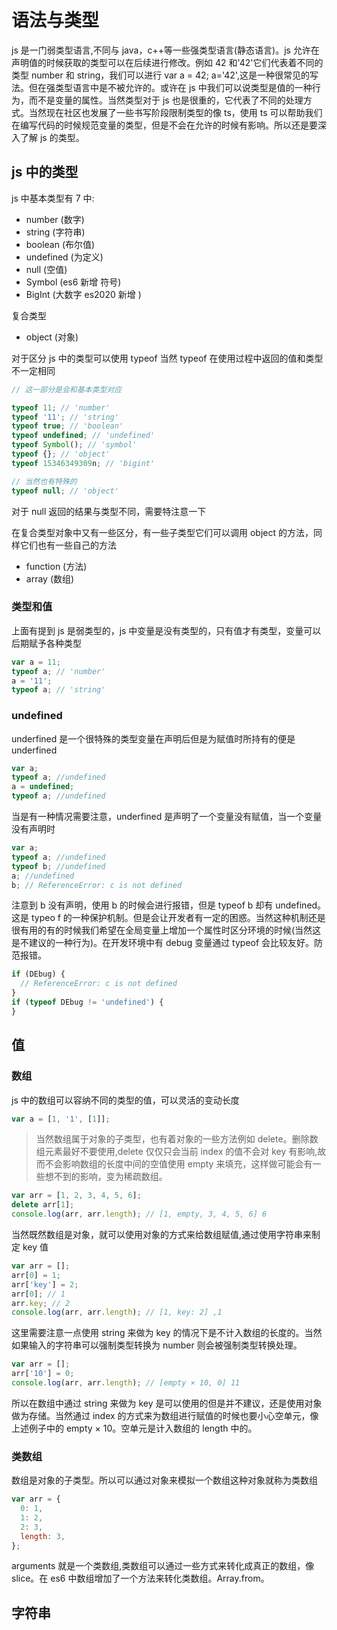 # 语法与类型

js 是一门弱类型语言,不同与 java，c++等一些强类型语言(静态语言)。js 允许在声明值的时候获取的类型可以在后续进行修改。例如 42 和'42'它们代表着不同的类型 number 和 string，我们可以进行 var a = 42; a='42',这是一种很常见的写法。但在强类型语言中是不被允许的。或许在 js 中我们可以说类型是值的一种行为，而不是变量的属性。当然类型对于 js 也是很重的，它代表了不同的处理方式。当然现在社区也发展了一些书写阶段限制类型的像 ts，使用 ts 可以帮助我们在编写代码的时候规范变量的类型，但是不会在允许的时候有影响。所以还是要深入了解 js 的类型。

## js 中的类型

js 中基本类型有 7 中:

- number (数字)
- string (字符串)
- boolean (布尔值)
- undefined (为定义)
- null (空值)
- Symbol (es6 新增 符号)
- BigInt (大数字 es2020 新增 )

复合类型

- object (对象)

对于区分 js 中的类型可以使用 typeof 当然 typeof 在使用过程中返回的值和类型不一定相同

```js
// 这一部分是会和基本类型对应

typeof 11; // 'number'
typeof '11'; // 'string'
typeof true; // 'boolean'
typeof undefined; // 'undefined'
typeof Symbol(); // 'symbol'
typeof {}; // 'object'
typeof 15346349309n; // 'bigint'

// 当然也有特殊的
typeof null; // 'object'
```

对于 null 返回的结果与类型不同，需要特注意一下

在复合类型对象中又有一些区分，有一些子类型它们可以调用 object 的方法，同样它们也有一些自己的方法

- function (方法)
- array (数组)

### 类型和值

上面有提到 js 是弱类型的，js 中变量是没有类型的，只有值才有类型，变量可以后期赋予各种类型

```js
var a = 11;
typeof a; // 'number'
a = '11';
typeof a; // 'string'
```

### undefined

underfined 是一个很特殊的类型变量在声明后但是为赋值时所持有的便是 underfined

```js
var a;
typeof a; //undefined
a = undefined;
typeof a; //undefined
```

当是有一种情况需要注意，underfined 是声明了一个变量没有赋值，当一个变量没有声明时

```js
var a;
typeof a; //undefined
typeof b; //undefined
a; //undefined
b; // ReferenceError: c is not defined
```

注意到 b 没有声明，使用 b 的时候会进行报错，但是 typeof b 却有 undefined。这是 typeo f 的一种保护机制。但是会让开发者有一定的困惑。当然这种机制还是很有用的有的时候我们希望在全局变量上增加一个属性时区分环境的时候(当然这是不建议的一种行为)。在开发环境中有 debug 变量通过 typeof 会比较友好。防范报错。

```js
if (DEbug) {
  // ReferenceError: c is not defined
}
if (typeof DEbug != 'undefined') {
}
```

## 值

### 数组

js 中的数组可以容纳不同的类型的值，可以灵活的变动长度

```js
var a = [1, '1', [1]];
```

> 当然数组属于对象的子类型，也有着对象的一些方法例如 delete。删除数组元素最好不要使用,delete 仅仅只会当前 index 的值不会对 key 有影响,故而不会影响数组的长度中间的空值使用 empty 来填充，这样做可能会有一些想不到的影响，变为稀疏数组。

```js
var arr = [1, 2, 3, 4, 5, 6];
delete arr[1];
console.log(arr, arr.length); // [1, empty, 3, 4, 5, 6] 6
```

当然既然数组是对象，就可以使用对象的方式来给数组赋值,通过使用字符串来制定 key 值

```js
var arr = [];
arr[0] = 1;
arr['key'] = 2;
arr[0]; // 1
arr.key; // 2
console.log(arr, arr.length); // [1, key: 2] ,1
```

这里需要注意一点使用 string 来做为 key 的情况下是不计入数组的长度的。当然如果输入的字符串可以强制类型转换为 number 则会被强制类型转换处理。

```js
var arr = [];
arr['10'] = 0;
console.log(arr, arr.length); // [empty × 10, 0] 11
```

所以在数组中通过 string 来做为 key 是可以使用的但是并不建议，还是使用对象做为存储。当然通过 index 的方式来为数组进行赋值的时候也要小心空单元，像上述例子中的 empty × 10。空单元是计入数组的 length 中的。

### 类数组

数组是对象的子类型。所以可以通过对象来模拟一个数组这种对象就称为类数组

```js
var arr = {
  0: 1,
  1: 2,
  2: 3,
  length: 3,
};
```

arguments 就是一个类数组,类数组可以通过一些方式来转化成真正的数组，像 slice。在 es6 中数组增加了一个方法来转化类数组。Array.from。

## 字符串
